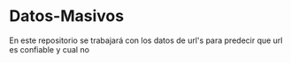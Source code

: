 # Datos-Masivos
En este repositorio se trabajará con los datos de url's para predecir que url es confiable y cual no


